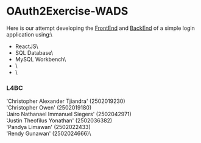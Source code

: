 # OAuth2Exercise-WADS

Here is our attempt developing the [FrontEnd](https://github.com/JugBones/OAuth2Exercise-WADS/tree/main/FrontEnd) and 
[BackEnd](https://github.com/JugBones/OAuth2Exercise-WADS/tree/main/BackEnd) of a simple login application using:\
- ReactJS\
- SQL Database\
- MySQL Workbench\
- \
- \

### L4BC

'Christopher Alexander Tjiandra' (2502019230)\
'Christopher Owen' (2502019180)\
'Jairo Nathanael Immanuel Siegers' (2502042971)\
'Justin Theofilus Yonathan' (2502036382)\
'Pandya Limawan' (2502022433)\
'Rendy Gunawan' (2502024666)\
